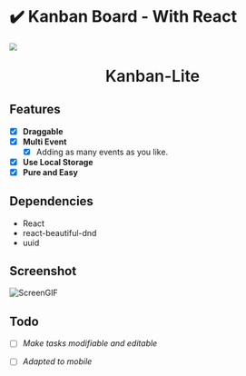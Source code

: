 # ✔️ Kanban Board - With React

<img src="https://imgbed.codingkelvin.fun/uPic/favicon.svg" style="zoom:80%;" />

<p style='text-align: center; font-size: 2em; font-weight: 600;'>Kanban-Lite</p>



## Features

- [x] **Draggable**
- [x] **Multi Event**
  - [x] Adding as many events as you like.
- [x] **Use Local Storage**
- [x] **Pure and Easy**

## Dependencies

- React
- react-beautiful-dnd
- uuid

## Screenshot

![ScreenGIF](https://imgbed.codingkelvin.fun/uPic/screen.gif)

## Todo

- [ ] *Make tasks modifiable and editable*
- [ ] *Adapted to mobile*

